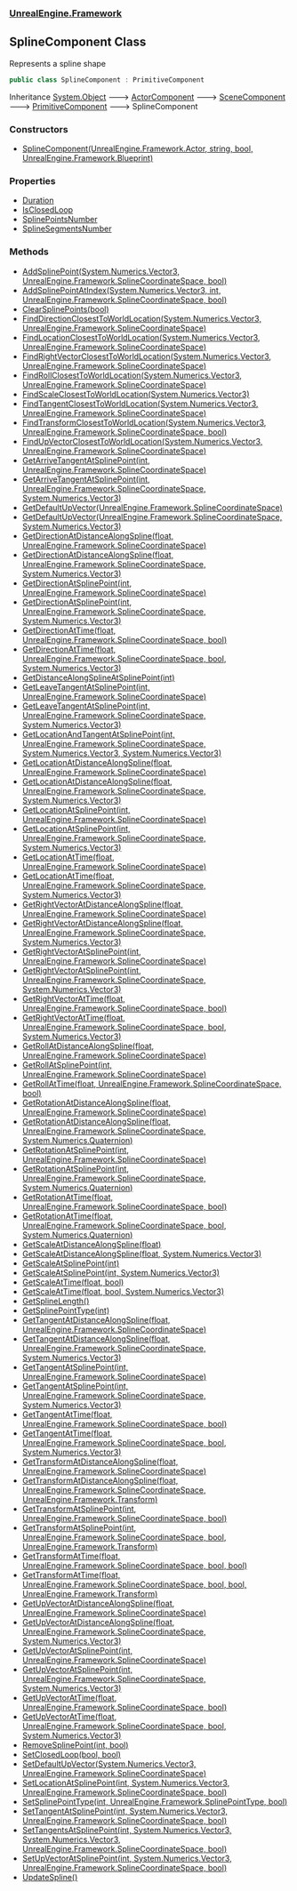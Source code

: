 ### [UnrealEngine.Framework](./UnrealEngine-Framework.md 'UnrealEngine.Framework')
## SplineComponent Class
Represents a spline shape  
```csharp
public class SplineComponent : PrimitiveComponent
```
Inheritance [System.Object](https://docs.microsoft.com/en-us/dotnet/api/System.Object 'System.Object') &#129106; [ActorComponent](./ActorComponent.md 'UnrealEngine.Framework.ActorComponent') &#129106; [SceneComponent](./SceneComponent.md 'UnrealEngine.Framework.SceneComponent') &#129106; [PrimitiveComponent](./PrimitiveComponent.md 'UnrealEngine.Framework.PrimitiveComponent') &#129106; SplineComponent  
### Constructors
- [SplineComponent(UnrealEngine.Framework.Actor, string, bool, UnrealEngine.Framework.Blueprint)](./SplineComponent-SplineComponent(Actor_string_bool_Blueprint).md 'UnrealEngine.Framework.SplineComponent.SplineComponent(UnrealEngine.Framework.Actor, string, bool, UnrealEngine.Framework.Blueprint)')
### Properties
- [Duration](./SplineComponent-Duration.md 'UnrealEngine.Framework.SplineComponent.Duration')
- [IsClosedLoop](./SplineComponent-IsClosedLoop.md 'UnrealEngine.Framework.SplineComponent.IsClosedLoop')
- [SplinePointsNumber](./SplineComponent-SplinePointsNumber.md 'UnrealEngine.Framework.SplineComponent.SplinePointsNumber')
- [SplineSegmentsNumber](./SplineComponent-SplineSegmentsNumber.md 'UnrealEngine.Framework.SplineComponent.SplineSegmentsNumber')
### Methods
- [AddSplinePoint(System.Numerics.Vector3, UnrealEngine.Framework.SplineCoordinateSpace, bool)](./SplineComponent-AddSplinePoint(Vector3_SplineCoordinateSpace_bool).md 'UnrealEngine.Framework.SplineComponent.AddSplinePoint(System.Numerics.Vector3, UnrealEngine.Framework.SplineCoordinateSpace, bool)')
- [AddSplinePointAtIndex(System.Numerics.Vector3, int, UnrealEngine.Framework.SplineCoordinateSpace, bool)](./SplineComponent-AddSplinePointAtIndex(Vector3_int_SplineCoordinateSpace_bool).md 'UnrealEngine.Framework.SplineComponent.AddSplinePointAtIndex(System.Numerics.Vector3, int, UnrealEngine.Framework.SplineCoordinateSpace, bool)')
- [ClearSplinePoints(bool)](./SplineComponent-ClearSplinePoints(bool).md 'UnrealEngine.Framework.SplineComponent.ClearSplinePoints(bool)')
- [FindDirectionClosestToWorldLocation(System.Numerics.Vector3, UnrealEngine.Framework.SplineCoordinateSpace)](./SplineComponent-FindDirectionClosestToWorldLocation(Vector3_SplineCoordinateSpace).md 'UnrealEngine.Framework.SplineComponent.FindDirectionClosestToWorldLocation(System.Numerics.Vector3, UnrealEngine.Framework.SplineCoordinateSpace)')
- [FindLocationClosestToWorldLocation(System.Numerics.Vector3, UnrealEngine.Framework.SplineCoordinateSpace)](./SplineComponent-FindLocationClosestToWorldLocation(Vector3_SplineCoordinateSpace).md 'UnrealEngine.Framework.SplineComponent.FindLocationClosestToWorldLocation(System.Numerics.Vector3, UnrealEngine.Framework.SplineCoordinateSpace)')
- [FindRightVectorClosestToWorldLocation(System.Numerics.Vector3, UnrealEngine.Framework.SplineCoordinateSpace)](./SplineComponent-FindRightVectorClosestToWorldLocation(Vector3_SplineCoordinateSpace).md 'UnrealEngine.Framework.SplineComponent.FindRightVectorClosestToWorldLocation(System.Numerics.Vector3, UnrealEngine.Framework.SplineCoordinateSpace)')
- [FindRollClosestToWorldLocation(System.Numerics.Vector3, UnrealEngine.Framework.SplineCoordinateSpace)](./SplineComponent-FindRollClosestToWorldLocation(Vector3_SplineCoordinateSpace).md 'UnrealEngine.Framework.SplineComponent.FindRollClosestToWorldLocation(System.Numerics.Vector3, UnrealEngine.Framework.SplineCoordinateSpace)')
- [FindScaleClosestToWorldLocation(System.Numerics.Vector3)](./SplineComponent-FindScaleClosestToWorldLocation(Vector3).md 'UnrealEngine.Framework.SplineComponent.FindScaleClosestToWorldLocation(System.Numerics.Vector3)')
- [FindTangentClosestToWorldLocation(System.Numerics.Vector3, UnrealEngine.Framework.SplineCoordinateSpace)](./SplineComponent-FindTangentClosestToWorldLocation(Vector3_SplineCoordinateSpace).md 'UnrealEngine.Framework.SplineComponent.FindTangentClosestToWorldLocation(System.Numerics.Vector3, UnrealEngine.Framework.SplineCoordinateSpace)')
- [FindTransformClosestToWorldLocation(System.Numerics.Vector3, UnrealEngine.Framework.SplineCoordinateSpace, bool)](./SplineComponent-FindTransformClosestToWorldLocation(Vector3_SplineCoordinateSpace_bool).md 'UnrealEngine.Framework.SplineComponent.FindTransformClosestToWorldLocation(System.Numerics.Vector3, UnrealEngine.Framework.SplineCoordinateSpace, bool)')
- [FindUpVectorClosestToWorldLocation(System.Numerics.Vector3, UnrealEngine.Framework.SplineCoordinateSpace)](./SplineComponent-FindUpVectorClosestToWorldLocation(Vector3_SplineCoordinateSpace).md 'UnrealEngine.Framework.SplineComponent.FindUpVectorClosestToWorldLocation(System.Numerics.Vector3, UnrealEngine.Framework.SplineCoordinateSpace)')
- [GetArriveTangentAtSplinePoint(int, UnrealEngine.Framework.SplineCoordinateSpace)](./SplineComponent-GetArriveTangentAtSplinePoint(int_SplineCoordinateSpace).md 'UnrealEngine.Framework.SplineComponent.GetArriveTangentAtSplinePoint(int, UnrealEngine.Framework.SplineCoordinateSpace)')
- [GetArriveTangentAtSplinePoint(int, UnrealEngine.Framework.SplineCoordinateSpace, System.Numerics.Vector3)](./SplineComponent-GetArriveTangentAtSplinePoint(int_SplineCoordinateSpace_Vector3).md 'UnrealEngine.Framework.SplineComponent.GetArriveTangentAtSplinePoint(int, UnrealEngine.Framework.SplineCoordinateSpace, System.Numerics.Vector3)')
- [GetDefaultUpVector(UnrealEngine.Framework.SplineCoordinateSpace)](./SplineComponent-GetDefaultUpVector(SplineCoordinateSpace).md 'UnrealEngine.Framework.SplineComponent.GetDefaultUpVector(UnrealEngine.Framework.SplineCoordinateSpace)')
- [GetDefaultUpVector(UnrealEngine.Framework.SplineCoordinateSpace, System.Numerics.Vector3)](./SplineComponent-GetDefaultUpVector(SplineCoordinateSpace_Vector3).md 'UnrealEngine.Framework.SplineComponent.GetDefaultUpVector(UnrealEngine.Framework.SplineCoordinateSpace, System.Numerics.Vector3)')
- [GetDirectionAtDistanceAlongSpline(float, UnrealEngine.Framework.SplineCoordinateSpace)](./SplineComponent-GetDirectionAtDistanceAlongSpline(float_SplineCoordinateSpace).md 'UnrealEngine.Framework.SplineComponent.GetDirectionAtDistanceAlongSpline(float, UnrealEngine.Framework.SplineCoordinateSpace)')
- [GetDirectionAtDistanceAlongSpline(float, UnrealEngine.Framework.SplineCoordinateSpace, System.Numerics.Vector3)](./SplineComponent-GetDirectionAtDistanceAlongSpline(float_SplineCoordinateSpace_Vector3).md 'UnrealEngine.Framework.SplineComponent.GetDirectionAtDistanceAlongSpline(float, UnrealEngine.Framework.SplineCoordinateSpace, System.Numerics.Vector3)')
- [GetDirectionAtSplinePoint(int, UnrealEngine.Framework.SplineCoordinateSpace)](./SplineComponent-GetDirectionAtSplinePoint(int_SplineCoordinateSpace).md 'UnrealEngine.Framework.SplineComponent.GetDirectionAtSplinePoint(int, UnrealEngine.Framework.SplineCoordinateSpace)')
- [GetDirectionAtSplinePoint(int, UnrealEngine.Framework.SplineCoordinateSpace, System.Numerics.Vector3)](./SplineComponent-GetDirectionAtSplinePoint(int_SplineCoordinateSpace_Vector3).md 'UnrealEngine.Framework.SplineComponent.GetDirectionAtSplinePoint(int, UnrealEngine.Framework.SplineCoordinateSpace, System.Numerics.Vector3)')
- [GetDirectionAtTime(float, UnrealEngine.Framework.SplineCoordinateSpace, bool)](./SplineComponent-GetDirectionAtTime(float_SplineCoordinateSpace_bool).md 'UnrealEngine.Framework.SplineComponent.GetDirectionAtTime(float, UnrealEngine.Framework.SplineCoordinateSpace, bool)')
- [GetDirectionAtTime(float, UnrealEngine.Framework.SplineCoordinateSpace, bool, System.Numerics.Vector3)](./SplineComponent-GetDirectionAtTime(float_SplineCoordinateSpace_bool_Vector3).md 'UnrealEngine.Framework.SplineComponent.GetDirectionAtTime(float, UnrealEngine.Framework.SplineCoordinateSpace, bool, System.Numerics.Vector3)')
- [GetDistanceAlongSplineAtSplinePoint(int)](./SplineComponent-GetDistanceAlongSplineAtSplinePoint(int).md 'UnrealEngine.Framework.SplineComponent.GetDistanceAlongSplineAtSplinePoint(int)')
- [GetLeaveTangentAtSplinePoint(int, UnrealEngine.Framework.SplineCoordinateSpace)](./SplineComponent-GetLeaveTangentAtSplinePoint(int_SplineCoordinateSpace).md 'UnrealEngine.Framework.SplineComponent.GetLeaveTangentAtSplinePoint(int, UnrealEngine.Framework.SplineCoordinateSpace)')
- [GetLeaveTangentAtSplinePoint(int, UnrealEngine.Framework.SplineCoordinateSpace, System.Numerics.Vector3)](./SplineComponent-GetLeaveTangentAtSplinePoint(int_SplineCoordinateSpace_Vector3).md 'UnrealEngine.Framework.SplineComponent.GetLeaveTangentAtSplinePoint(int, UnrealEngine.Framework.SplineCoordinateSpace, System.Numerics.Vector3)')
- [GetLocationAndTangentAtSplinePoint(int, UnrealEngine.Framework.SplineCoordinateSpace, System.Numerics.Vector3, System.Numerics.Vector3)](./SplineComponent-GetLocationAndTangentAtSplinePoint(int_SplineCoordinateSpace_Vector3_Vector3).md 'UnrealEngine.Framework.SplineComponent.GetLocationAndTangentAtSplinePoint(int, UnrealEngine.Framework.SplineCoordinateSpace, System.Numerics.Vector3, System.Numerics.Vector3)')
- [GetLocationAtDistanceAlongSpline(float, UnrealEngine.Framework.SplineCoordinateSpace)](./SplineComponent-GetLocationAtDistanceAlongSpline(float_SplineCoordinateSpace).md 'UnrealEngine.Framework.SplineComponent.GetLocationAtDistanceAlongSpline(float, UnrealEngine.Framework.SplineCoordinateSpace)')
- [GetLocationAtDistanceAlongSpline(float, UnrealEngine.Framework.SplineCoordinateSpace, System.Numerics.Vector3)](./SplineComponent-GetLocationAtDistanceAlongSpline(float_SplineCoordinateSpace_Vector3).md 'UnrealEngine.Framework.SplineComponent.GetLocationAtDistanceAlongSpline(float, UnrealEngine.Framework.SplineCoordinateSpace, System.Numerics.Vector3)')
- [GetLocationAtSplinePoint(int, UnrealEngine.Framework.SplineCoordinateSpace)](./SplineComponent-GetLocationAtSplinePoint(int_SplineCoordinateSpace).md 'UnrealEngine.Framework.SplineComponent.GetLocationAtSplinePoint(int, UnrealEngine.Framework.SplineCoordinateSpace)')
- [GetLocationAtSplinePoint(int, UnrealEngine.Framework.SplineCoordinateSpace, System.Numerics.Vector3)](./SplineComponent-GetLocationAtSplinePoint(int_SplineCoordinateSpace_Vector3).md 'UnrealEngine.Framework.SplineComponent.GetLocationAtSplinePoint(int, UnrealEngine.Framework.SplineCoordinateSpace, System.Numerics.Vector3)')
- [GetLocationAtTime(float, UnrealEngine.Framework.SplineCoordinateSpace)](./SplineComponent-GetLocationAtTime(float_SplineCoordinateSpace).md 'UnrealEngine.Framework.SplineComponent.GetLocationAtTime(float, UnrealEngine.Framework.SplineCoordinateSpace)')
- [GetLocationAtTime(float, UnrealEngine.Framework.SplineCoordinateSpace, System.Numerics.Vector3)](./SplineComponent-GetLocationAtTime(float_SplineCoordinateSpace_Vector3).md 'UnrealEngine.Framework.SplineComponent.GetLocationAtTime(float, UnrealEngine.Framework.SplineCoordinateSpace, System.Numerics.Vector3)')
- [GetRightVectorAtDistanceAlongSpline(float, UnrealEngine.Framework.SplineCoordinateSpace)](./SplineComponent-GetRightVectorAtDistanceAlongSpline(float_SplineCoordinateSpace).md 'UnrealEngine.Framework.SplineComponent.GetRightVectorAtDistanceAlongSpline(float, UnrealEngine.Framework.SplineCoordinateSpace)')
- [GetRightVectorAtDistanceAlongSpline(float, UnrealEngine.Framework.SplineCoordinateSpace, System.Numerics.Vector3)](./SplineComponent-GetRightVectorAtDistanceAlongSpline(float_SplineCoordinateSpace_Vector3).md 'UnrealEngine.Framework.SplineComponent.GetRightVectorAtDistanceAlongSpline(float, UnrealEngine.Framework.SplineCoordinateSpace, System.Numerics.Vector3)')
- [GetRightVectorAtSplinePoint(int, UnrealEngine.Framework.SplineCoordinateSpace)](./SplineComponent-GetRightVectorAtSplinePoint(int_SplineCoordinateSpace).md 'UnrealEngine.Framework.SplineComponent.GetRightVectorAtSplinePoint(int, UnrealEngine.Framework.SplineCoordinateSpace)')
- [GetRightVectorAtSplinePoint(int, UnrealEngine.Framework.SplineCoordinateSpace, System.Numerics.Vector3)](./SplineComponent-GetRightVectorAtSplinePoint(int_SplineCoordinateSpace_Vector3).md 'UnrealEngine.Framework.SplineComponent.GetRightVectorAtSplinePoint(int, UnrealEngine.Framework.SplineCoordinateSpace, System.Numerics.Vector3)')
- [GetRightVectorAtTime(float, UnrealEngine.Framework.SplineCoordinateSpace, bool)](./SplineComponent-GetRightVectorAtTime(float_SplineCoordinateSpace_bool).md 'UnrealEngine.Framework.SplineComponent.GetRightVectorAtTime(float, UnrealEngine.Framework.SplineCoordinateSpace, bool)')
- [GetRightVectorAtTime(float, UnrealEngine.Framework.SplineCoordinateSpace, bool, System.Numerics.Vector3)](./SplineComponent-GetRightVectorAtTime(float_SplineCoordinateSpace_bool_Vector3).md 'UnrealEngine.Framework.SplineComponent.GetRightVectorAtTime(float, UnrealEngine.Framework.SplineCoordinateSpace, bool, System.Numerics.Vector3)')
- [GetRollAtDistanceAlongSpline(float, UnrealEngine.Framework.SplineCoordinateSpace)](./SplineComponent-GetRollAtDistanceAlongSpline(float_SplineCoordinateSpace).md 'UnrealEngine.Framework.SplineComponent.GetRollAtDistanceAlongSpline(float, UnrealEngine.Framework.SplineCoordinateSpace)')
- [GetRollAtSplinePoint(int, UnrealEngine.Framework.SplineCoordinateSpace)](./SplineComponent-GetRollAtSplinePoint(int_SplineCoordinateSpace).md 'UnrealEngine.Framework.SplineComponent.GetRollAtSplinePoint(int, UnrealEngine.Framework.SplineCoordinateSpace)')
- [GetRollAtTime(float, UnrealEngine.Framework.SplineCoordinateSpace, bool)](./SplineComponent-GetRollAtTime(float_SplineCoordinateSpace_bool).md 'UnrealEngine.Framework.SplineComponent.GetRollAtTime(float, UnrealEngine.Framework.SplineCoordinateSpace, bool)')
- [GetRotationAtDistanceAlongSpline(float, UnrealEngine.Framework.SplineCoordinateSpace)](./SplineComponent-GetRotationAtDistanceAlongSpline(float_SplineCoordinateSpace).md 'UnrealEngine.Framework.SplineComponent.GetRotationAtDistanceAlongSpline(float, UnrealEngine.Framework.SplineCoordinateSpace)')
- [GetRotationAtDistanceAlongSpline(float, UnrealEngine.Framework.SplineCoordinateSpace, System.Numerics.Quaternion)](./SplineComponent-GetRotationAtDistanceAlongSpline(float_SplineCoordinateSpace_Quaternion).md 'UnrealEngine.Framework.SplineComponent.GetRotationAtDistanceAlongSpline(float, UnrealEngine.Framework.SplineCoordinateSpace, System.Numerics.Quaternion)')
- [GetRotationAtSplinePoint(int, UnrealEngine.Framework.SplineCoordinateSpace)](./SplineComponent-GetRotationAtSplinePoint(int_SplineCoordinateSpace).md 'UnrealEngine.Framework.SplineComponent.GetRotationAtSplinePoint(int, UnrealEngine.Framework.SplineCoordinateSpace)')
- [GetRotationAtSplinePoint(int, UnrealEngine.Framework.SplineCoordinateSpace, System.Numerics.Quaternion)](./SplineComponent-GetRotationAtSplinePoint(int_SplineCoordinateSpace_Quaternion).md 'UnrealEngine.Framework.SplineComponent.GetRotationAtSplinePoint(int, UnrealEngine.Framework.SplineCoordinateSpace, System.Numerics.Quaternion)')
- [GetRotationAtTime(float, UnrealEngine.Framework.SplineCoordinateSpace, bool)](./SplineComponent-GetRotationAtTime(float_SplineCoordinateSpace_bool).md 'UnrealEngine.Framework.SplineComponent.GetRotationAtTime(float, UnrealEngine.Framework.SplineCoordinateSpace, bool)')
- [GetRotationAtTime(float, UnrealEngine.Framework.SplineCoordinateSpace, bool, System.Numerics.Quaternion)](./SplineComponent-GetRotationAtTime(float_SplineCoordinateSpace_bool_Quaternion).md 'UnrealEngine.Framework.SplineComponent.GetRotationAtTime(float, UnrealEngine.Framework.SplineCoordinateSpace, bool, System.Numerics.Quaternion)')
- [GetScaleAtDistanceAlongSpline(float)](./SplineComponent-GetScaleAtDistanceAlongSpline(float).md 'UnrealEngine.Framework.SplineComponent.GetScaleAtDistanceAlongSpline(float)')
- [GetScaleAtDistanceAlongSpline(float, System.Numerics.Vector3)](./SplineComponent-GetScaleAtDistanceAlongSpline(float_Vector3).md 'UnrealEngine.Framework.SplineComponent.GetScaleAtDistanceAlongSpline(float, System.Numerics.Vector3)')
- [GetScaleAtSplinePoint(int)](./SplineComponent-GetScaleAtSplinePoint(int).md 'UnrealEngine.Framework.SplineComponent.GetScaleAtSplinePoint(int)')
- [GetScaleAtSplinePoint(int, System.Numerics.Vector3)](./SplineComponent-GetScaleAtSplinePoint(int_Vector3).md 'UnrealEngine.Framework.SplineComponent.GetScaleAtSplinePoint(int, System.Numerics.Vector3)')
- [GetScaleAtTime(float, bool)](./SplineComponent-GetScaleAtTime(float_bool).md 'UnrealEngine.Framework.SplineComponent.GetScaleAtTime(float, bool)')
- [GetScaleAtTime(float, bool, System.Numerics.Vector3)](./SplineComponent-GetScaleAtTime(float_bool_Vector3).md 'UnrealEngine.Framework.SplineComponent.GetScaleAtTime(float, bool, System.Numerics.Vector3)')
- [GetSplineLength()](./SplineComponent-GetSplineLength().md 'UnrealEngine.Framework.SplineComponent.GetSplineLength()')
- [GetSplinePointType(int)](./SplineComponent-GetSplinePointType(int).md 'UnrealEngine.Framework.SplineComponent.GetSplinePointType(int)')
- [GetTangentAtDistanceAlongSpline(float, UnrealEngine.Framework.SplineCoordinateSpace)](./SplineComponent-GetTangentAtDistanceAlongSpline(float_SplineCoordinateSpace).md 'UnrealEngine.Framework.SplineComponent.GetTangentAtDistanceAlongSpline(float, UnrealEngine.Framework.SplineCoordinateSpace)')
- [GetTangentAtDistanceAlongSpline(float, UnrealEngine.Framework.SplineCoordinateSpace, System.Numerics.Vector3)](./SplineComponent-GetTangentAtDistanceAlongSpline(float_SplineCoordinateSpace_Vector3).md 'UnrealEngine.Framework.SplineComponent.GetTangentAtDistanceAlongSpline(float, UnrealEngine.Framework.SplineCoordinateSpace, System.Numerics.Vector3)')
- [GetTangentAtSplinePoint(int, UnrealEngine.Framework.SplineCoordinateSpace)](./SplineComponent-GetTangentAtSplinePoint(int_SplineCoordinateSpace).md 'UnrealEngine.Framework.SplineComponent.GetTangentAtSplinePoint(int, UnrealEngine.Framework.SplineCoordinateSpace)')
- [GetTangentAtSplinePoint(int, UnrealEngine.Framework.SplineCoordinateSpace, System.Numerics.Vector3)](./SplineComponent-GetTangentAtSplinePoint(int_SplineCoordinateSpace_Vector3).md 'UnrealEngine.Framework.SplineComponent.GetTangentAtSplinePoint(int, UnrealEngine.Framework.SplineCoordinateSpace, System.Numerics.Vector3)')
- [GetTangentAtTime(float, UnrealEngine.Framework.SplineCoordinateSpace, bool)](./SplineComponent-GetTangentAtTime(float_SplineCoordinateSpace_bool).md 'UnrealEngine.Framework.SplineComponent.GetTangentAtTime(float, UnrealEngine.Framework.SplineCoordinateSpace, bool)')
- [GetTangentAtTime(float, UnrealEngine.Framework.SplineCoordinateSpace, bool, System.Numerics.Vector3)](./SplineComponent-GetTangentAtTime(float_SplineCoordinateSpace_bool_Vector3).md 'UnrealEngine.Framework.SplineComponent.GetTangentAtTime(float, UnrealEngine.Framework.SplineCoordinateSpace, bool, System.Numerics.Vector3)')
- [GetTransformAtDistanceAlongSpline(float, UnrealEngine.Framework.SplineCoordinateSpace)](./SplineComponent-GetTransformAtDistanceAlongSpline(float_SplineCoordinateSpace).md 'UnrealEngine.Framework.SplineComponent.GetTransformAtDistanceAlongSpline(float, UnrealEngine.Framework.SplineCoordinateSpace)')
- [GetTransformAtDistanceAlongSpline(float, UnrealEngine.Framework.SplineCoordinateSpace, UnrealEngine.Framework.Transform)](./SplineComponent-GetTransformAtDistanceAlongSpline(float_SplineCoordinateSpace_Transform).md 'UnrealEngine.Framework.SplineComponent.GetTransformAtDistanceAlongSpline(float, UnrealEngine.Framework.SplineCoordinateSpace, UnrealEngine.Framework.Transform)')
- [GetTransformAtSplinePoint(int, UnrealEngine.Framework.SplineCoordinateSpace, bool)](./SplineComponent-GetTransformAtSplinePoint(int_SplineCoordinateSpace_bool).md 'UnrealEngine.Framework.SplineComponent.GetTransformAtSplinePoint(int, UnrealEngine.Framework.SplineCoordinateSpace, bool)')
- [GetTransformAtSplinePoint(int, UnrealEngine.Framework.SplineCoordinateSpace, bool, UnrealEngine.Framework.Transform)](./SplineComponent-GetTransformAtSplinePoint(int_SplineCoordinateSpace_bool_Transform).md 'UnrealEngine.Framework.SplineComponent.GetTransformAtSplinePoint(int, UnrealEngine.Framework.SplineCoordinateSpace, bool, UnrealEngine.Framework.Transform)')
- [GetTransformAtTime(float, UnrealEngine.Framework.SplineCoordinateSpace, bool, bool)](./SplineComponent-GetTransformAtTime(float_SplineCoordinateSpace_bool_bool).md 'UnrealEngine.Framework.SplineComponent.GetTransformAtTime(float, UnrealEngine.Framework.SplineCoordinateSpace, bool, bool)')
- [GetTransformAtTime(float, UnrealEngine.Framework.SplineCoordinateSpace, bool, bool, UnrealEngine.Framework.Transform)](./SplineComponent-GetTransformAtTime(float_SplineCoordinateSpace_bool_bool_Transform).md 'UnrealEngine.Framework.SplineComponent.GetTransformAtTime(float, UnrealEngine.Framework.SplineCoordinateSpace, bool, bool, UnrealEngine.Framework.Transform)')
- [GetUpVectorAtDistanceAlongSpline(float, UnrealEngine.Framework.SplineCoordinateSpace)](./SplineComponent-GetUpVectorAtDistanceAlongSpline(float_SplineCoordinateSpace).md 'UnrealEngine.Framework.SplineComponent.GetUpVectorAtDistanceAlongSpline(float, UnrealEngine.Framework.SplineCoordinateSpace)')
- [GetUpVectorAtDistanceAlongSpline(float, UnrealEngine.Framework.SplineCoordinateSpace, System.Numerics.Vector3)](./SplineComponent-GetUpVectorAtDistanceAlongSpline(float_SplineCoordinateSpace_Vector3).md 'UnrealEngine.Framework.SplineComponent.GetUpVectorAtDistanceAlongSpline(float, UnrealEngine.Framework.SplineCoordinateSpace, System.Numerics.Vector3)')
- [GetUpVectorAtSplinePoint(int, UnrealEngine.Framework.SplineCoordinateSpace)](./SplineComponent-GetUpVectorAtSplinePoint(int_SplineCoordinateSpace).md 'UnrealEngine.Framework.SplineComponent.GetUpVectorAtSplinePoint(int, UnrealEngine.Framework.SplineCoordinateSpace)')
- [GetUpVectorAtSplinePoint(int, UnrealEngine.Framework.SplineCoordinateSpace, System.Numerics.Vector3)](./SplineComponent-GetUpVectorAtSplinePoint(int_SplineCoordinateSpace_Vector3).md 'UnrealEngine.Framework.SplineComponent.GetUpVectorAtSplinePoint(int, UnrealEngine.Framework.SplineCoordinateSpace, System.Numerics.Vector3)')
- [GetUpVectorAtTime(float, UnrealEngine.Framework.SplineCoordinateSpace, bool)](./SplineComponent-GetUpVectorAtTime(float_SplineCoordinateSpace_bool).md 'UnrealEngine.Framework.SplineComponent.GetUpVectorAtTime(float, UnrealEngine.Framework.SplineCoordinateSpace, bool)')
- [GetUpVectorAtTime(float, UnrealEngine.Framework.SplineCoordinateSpace, bool, System.Numerics.Vector3)](./SplineComponent-GetUpVectorAtTime(float_SplineCoordinateSpace_bool_Vector3).md 'UnrealEngine.Framework.SplineComponent.GetUpVectorAtTime(float, UnrealEngine.Framework.SplineCoordinateSpace, bool, System.Numerics.Vector3)')
- [RemoveSplinePoint(int, bool)](./SplineComponent-RemoveSplinePoint(int_bool).md 'UnrealEngine.Framework.SplineComponent.RemoveSplinePoint(int, bool)')
- [SetClosedLoop(bool, bool)](./SplineComponent-SetClosedLoop(bool_bool).md 'UnrealEngine.Framework.SplineComponent.SetClosedLoop(bool, bool)')
- [SetDefaultUpVector(System.Numerics.Vector3, UnrealEngine.Framework.SplineCoordinateSpace)](./SplineComponent-SetDefaultUpVector(Vector3_SplineCoordinateSpace).md 'UnrealEngine.Framework.SplineComponent.SetDefaultUpVector(System.Numerics.Vector3, UnrealEngine.Framework.SplineCoordinateSpace)')
- [SetLocationAtSplinePoint(int, System.Numerics.Vector3, UnrealEngine.Framework.SplineCoordinateSpace, bool)](./SplineComponent-SetLocationAtSplinePoint(int_Vector3_SplineCoordinateSpace_bool).md 'UnrealEngine.Framework.SplineComponent.SetLocationAtSplinePoint(int, System.Numerics.Vector3, UnrealEngine.Framework.SplineCoordinateSpace, bool)')
- [SetSplinePointType(int, UnrealEngine.Framework.SplinePointType, bool)](./SplineComponent-SetSplinePointType(int_SplinePointType_bool).md 'UnrealEngine.Framework.SplineComponent.SetSplinePointType(int, UnrealEngine.Framework.SplinePointType, bool)')
- [SetTangentAtSplinePoint(int, System.Numerics.Vector3, UnrealEngine.Framework.SplineCoordinateSpace, bool)](./SplineComponent-SetTangentAtSplinePoint(int_Vector3_SplineCoordinateSpace_bool).md 'UnrealEngine.Framework.SplineComponent.SetTangentAtSplinePoint(int, System.Numerics.Vector3, UnrealEngine.Framework.SplineCoordinateSpace, bool)')
- [SetTangentsAtSplinePoint(int, System.Numerics.Vector3, System.Numerics.Vector3, UnrealEngine.Framework.SplineCoordinateSpace, bool)](./SplineComponent-SetTangentsAtSplinePoint(int_Vector3_Vector3_SplineCoordinateSpace_bool).md 'UnrealEngine.Framework.SplineComponent.SetTangentsAtSplinePoint(int, System.Numerics.Vector3, System.Numerics.Vector3, UnrealEngine.Framework.SplineCoordinateSpace, bool)')
- [SetUpVectorAtSplinePoint(int, System.Numerics.Vector3, UnrealEngine.Framework.SplineCoordinateSpace, bool)](./SplineComponent-SetUpVectorAtSplinePoint(int_Vector3_SplineCoordinateSpace_bool).md 'UnrealEngine.Framework.SplineComponent.SetUpVectorAtSplinePoint(int, System.Numerics.Vector3, UnrealEngine.Framework.SplineCoordinateSpace, bool)')
- [UpdateSpline()](./SplineComponent-UpdateSpline().md 'UnrealEngine.Framework.SplineComponent.UpdateSpline()')
